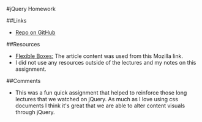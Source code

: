 #jQuery Homework

##Links
* [Repo on GitHub](https://github.com/jv13/hw_jquery_vitrano_jen.git)

##Resources
* [Flexible Boxes:](https://developer.mozilla.org/en-US/docs/Web/CSS/CSS_Flexible_Box_Layout/Using_CSS_flexible_boxes) The article content was used from this Mozilla link.
* I did not use any resources outside of the lectures and my notes on this assignment.

##Comments
* This was a fun quick assignment that helped to reinforce those long lectures that we watched on jQuery. As much as I love using css documents I think it's great that we are able to alter content visuals through jQuery.
